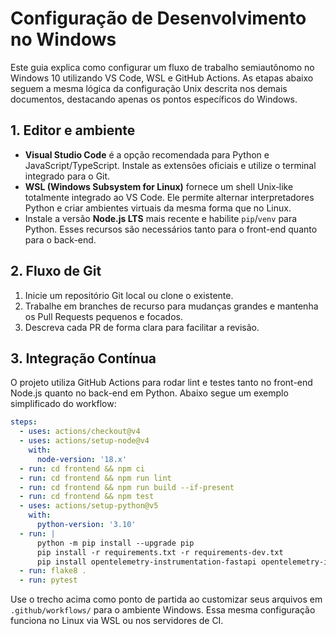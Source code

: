 # Configuração de Desenvolvimento no Windows

Este guia explica como configurar um fluxo de trabalho semiautônomo no Windows 10
utilizando VS Code, WSL e GitHub Actions. As etapas abaixo seguem a mesma lógica
da configuração Unix descrita nos demais documentos, destacando apenas os pontos
específicos do Windows.

## 1. Editor e ambiente

- **Visual Studio Code** é a opção recomendada para Python e JavaScript/TypeScript.
  Instale as extensões oficiais e utilize o terminal integrado para o Git.
- **WSL (Windows Subsystem for Linux)** fornece um shell Unix‑like totalmente
  integrado ao VS Code. Ele permite alternar interpretadores Python e criar
  ambientes virtuais da mesma forma que no Linux.
- Instale a versão **Node.js LTS** mais recente e habilite `pip`/`venv` para
  Python. Esses recursos são necessários tanto para o front-end quanto para o
  back-end.

## 2. Fluxo de Git

1. Inicie um repositório Git local ou clone o existente.
2. Trabalhe em branches de recurso para mudanças grandes e mantenha os Pull
   Requests pequenos e focados.
3. Descreva cada PR de forma clara para facilitar a revisão.

## 3. Integração Contínua

O projeto utiliza GitHub Actions para rodar lint e testes tanto no front-end
Node.js quanto no back-end em Python. Abaixo segue um exemplo simplificado do
workflow:

```yaml
steps:
  - uses: actions/checkout@v4
  - uses: actions/setup-node@v4
    with:
      node-version: '18.x'
  - run: cd frontend && npm ci
  - run: cd frontend && npm run lint
  - run: cd frontend && npm run build --if-present
  - run: cd frontend && npm test
  - uses: actions/setup-python@v5
    with:
      python-version: '3.10'
  - run: |
      python -m pip install --upgrade pip
      pip install -r requirements.txt -r requirements-dev.txt
      pip install opentelemetry-instrumentation-fastapi opentelemetry-instrumentation-logging
  - run: flake8 .
  - run: pytest
```

Use o trecho acima como ponto de partida ao customizar seus arquivos em
`.github/workflows/` para o ambiente Windows. Essa mesma configuração funciona no
Linux via WSL ou nos servidores de CI.
